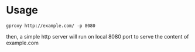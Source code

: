 # Usage

``gproxy http://example.com/ -p 8080``

then, a simple http server will run on local 8080 port to serve the content of example.com